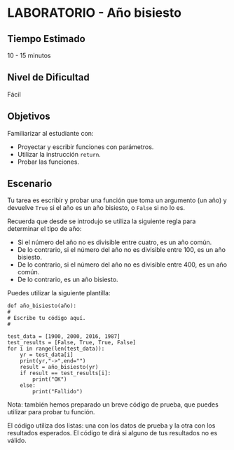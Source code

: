 # LABORATORIO - Año bisiesto

## Tiempo Estimado

10 - 15 minutos

## Nivel de Dificultad

Fácil

## Objetivos

Familiarizar al estudiante con:

* Proyectar y escribir funciones con parámetros.
* Utilizar la instrucción `return`.
* Probar las funciones.

## Escenario

Tu tarea es escribir y probar una función que toma un argumento (un año) y devuelve `True` si el año es un año bisiesto, o `False` si no lo es.

Recuerda que desde se introdujo se utiliza la siguiente regla para determinar el tipo de año:

* Si el número del año no es divisible entre cuatro, es un año común.
* De lo contrario, si el número del año no es divisible entre 100, es un año bisiesto.
* De lo contrario, si el número del año no es divisible entre 400, es un año común.
* De lo contrario, es un año bisiesto.

Puedes utilizar la siguiente plantilla:

```
def año_bisiesto(año):
#
# Escribe tu código aquí.
#

test_data = [1900, 2000, 2016, 1987]
test_results = [False, True, True, False]
for i in range(len(test_data)):
	yr = test_data[i]
	print(yr,"->",end="")
	result = año_bisiesto(yr)
	if result == test_results[i]:
		print("OK")
	else:
		print("Fallido")
```

Nota: también hemos preparado un breve código de prueba, que puedes utilizar para probar tu función.

El código utiliza dos listas: una con los datos de prueba y la otra con los resultados esperados. El código te dirá si alguno de tus resultados no es válido.